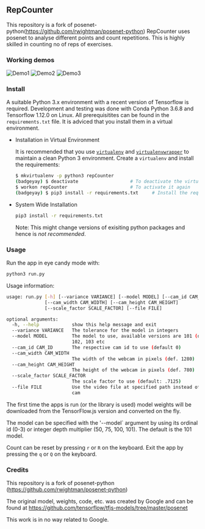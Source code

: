 ## RepCounter

This repository is a fork of posenet-python(https://github.com/rwightman/posenet-python)
RepCounter uses posenet to analyse different points and count repetitions. This is highly
skilled in counting no of reps of exercises.

### Working demos

![Demo1](./demo/demo1.gif)
![Demo2](./demo/demo2.gif)
![Demo3](./demo/demo3.gif)

### Install

A suitable Python 3.x environment with a recent version of Tensorflow is required.
Development and testing was done with Conda Python 3.6.8 and Tensorflow 1.12.0 on Linux.
All prerequisitites can be found in the `requirements.txt` file. It is adviced that you
install them in a virtual environment.
* Installation in Virtual Environment

   It is recommended that you use [`virtualenv`](https://virtualenv.pypa.io/en/stable/installation/)
   and [`virtualenvwrapper`](https://virtualenvwrapper.readthedocs.io/en/latest/install.html) to maintain
   a clean Python 3 environment. Create a `virtualenv` and install the requirements:

  ```sh
  $ mkvirtualenv -p python3 repCounter
  (badgeyay) $ deactivate         			# To deactivate the virtual environment
  $ workon repCounter             			# To activate it again
  (badgeyay) $ pip3 install -r requirements.txt 	# Install the requirements
  ```
* System Wide Installation

  ```sh
  pip3 install -r requirements.txt
  ```
  Note: This might change versions of exisiting python packages and hence is *not recommended*.
### Usage

Run the app in eye candy mode with:
```sh
python3 run.py
```
Usage information: 
```sh
usage: run.py [-h] [--variance VARIANCE] [--model MODEL] [--cam_id CAM_ID]
              [--cam_width CAM_WIDTH] [--cam_height CAM_HEIGHT]
              [--scale_factor SCALE_FACTOR] [--file FILE]

optional arguments:
  -h, --help            show this help message and exit
  --variance VARIANCE   The tolerance for the model in integers
  --model MODEL         The model to use, available versions are 101 (def.),
                        102, 103 etc
  --cam_id CAM_ID       The respective cam id to use (default 0)
  --cam_width CAM_WIDTH
                        The width of the webcam in pixels (def. 1280)
  --cam_height CAM_HEIGHT
                        The height of the webcam in pixels (def. 780)
  --scale_factor SCALE_FACTOR
                        The scale factor to use (default: .7125)
  --file FILE           Use the video file at specified path instead of live
                        cam
```
The first time the apps is run (or the library is used) model weights will be downloaded from the TensorFlow.js version and converted on the fly.

The model can be specified with the '--model` argument by using its ordinal id (0-3) or integer depth multiplier (50, 75, 100, 101). The default is the 101 model.

Count can be reset by pressing `r` or `R` on the keyboard.
Exit the app by pressing the `q` or `Q` on the keyboard.

### Credits

This repository is a fork of posenet-python (https://github.com/rwightman/posenet-python)

The original model, weights, code, etc. was created by Google and can be found at https://github.com/tensorflow/tfjs-models/tree/master/posenet

This work is in no way related to Google.

